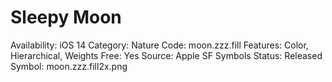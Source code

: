 # Sleepy Moon

Availability: iOS 14
Category: Nature
Code: moon.zzz.fill
Features: Color, Hierarchical, Weights
Free: Yes
Source: Apple SF Symbols
Status: Released
Symbol: moon.zzz.fill2x.png